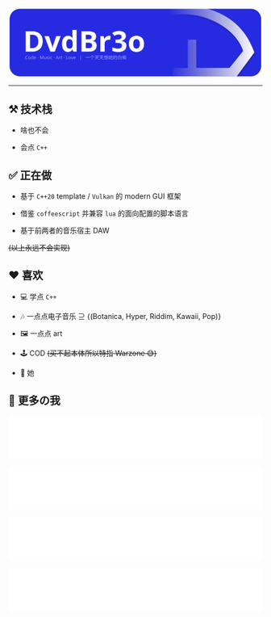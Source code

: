 ![](assets/svg/banner.svg)

---

<h2> ⚒️ 技术栈 </h2>

- 啥也不会

- 会点 `C++`

<h2> ✅ 正在做 </h2>

- 基于 `C++20` template / `Vulkan` 的 modern GUI 框架

- 借鉴 `coffeescript` 并兼容 `lua` 的面向配置的脚本语言

- 基于前两者的音乐宿主 DAW

~~(以上永远不会实现)~~

<h2> ❤️ 喜欢 </h2>

- 💻 学点 `C++`

- 🎶 一点点电子音乐 ⊇ {(Botanica, Hyper, Riddim, Kawaii, Pop)}

- 🖼️ 一点点 art

- 🕹️ COD ~~(买不起本体所以特指 Warzone 😅)~~

- 💌 她
  
<h2> 🔗 更多の我 </h2>

[![](partials/cardlinks/blog.svg)](https://blog.dvdbr3o.top/)

[![](partials/cardlinks/zhihu.svg)](https://www.zhihu.com/people/davidbro)

[![](partials/cardlinks/mastodon.svg)](https://mastodon.social/@dvdbr3o)

[![](partials/cardlinks/bilibili.svg)](https://space.bilibili.com/357237146)

